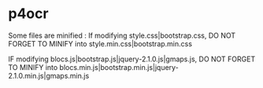 # p4ocr

Some files are minified : 
If modifying style.css|bootstrap.css, DO NOT FORGET TO MINIFY into style.min.css|bootstrap.min.css

IF modifying blocs.js|bootstrap.js|jquery-2.1.0.js|gmaps.js, DO NOT FORGET TO MINIFY into blocs.min.js|bootstrap.min.js|jquery-2.1.0.min.js|gmaps.min.js